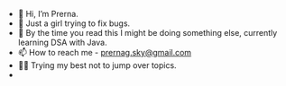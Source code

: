 - 👋 Hi, I’m Prerna.
- 👀 Just a girl trying to fix bugs.
- 🌱 By the time you read this I might be doing something else, currently learning DSA with Java.
- 📫 How to reach me - prernag.sky@gmail.com
- 👩‍💻 Trying my best not to jump over topics.
- 
 

<!---
prernasky/prernasky is a ✨ special ✨ repository because its `README.md` (this file) appears on your GitHub profile.
You can click the Preview link to take a look at your changes.
--->
